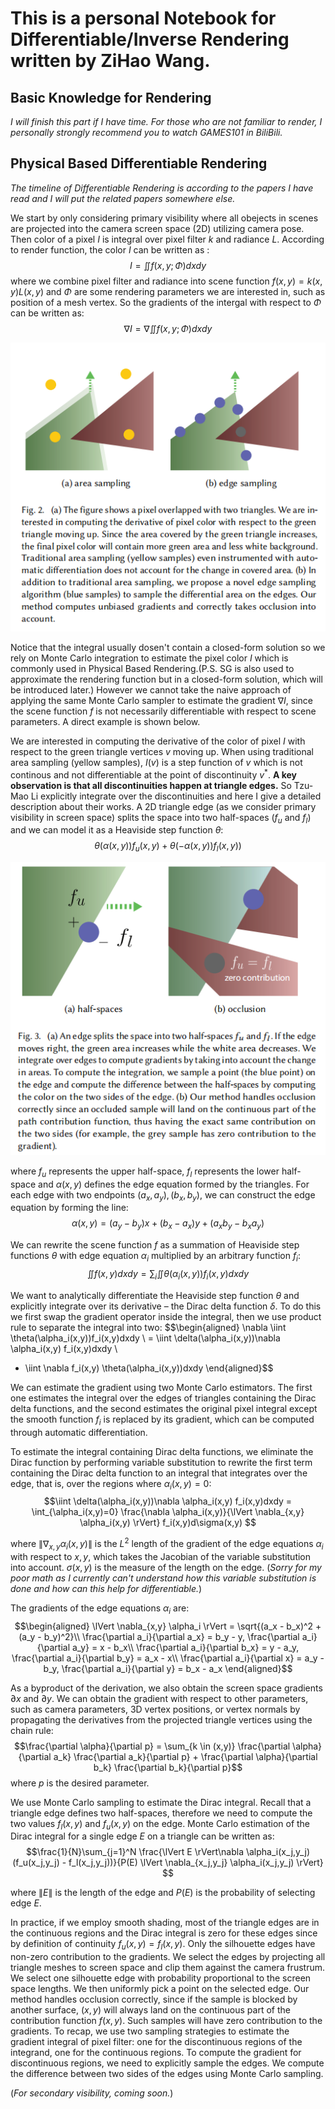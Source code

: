 # This is a personal Notebook for Differentiable/Inverse Rendering written by ZiHao Wang. 

## Basic Knowledge for Rendering

*I will finish this part if I have time. For those who are not familiar to render, I personally strongly recommend you to watch GAMES101 in BiliBili.*

## Physical Based Differentiable Rendering

*The timeline of Differentiable Rendering is according to the papers I have read and I will put the related papers somewhere else.*

We start by only considering primary visibility where all obejects in scenes are projected into the camera screen space (2D) utilizing camera pose. Then color of a pixel $I$ is integral over pixel filter $k$ and radiance $L$. According to render function, the color $I$ can be written as : 
$$I = \iint f(x,y;\Phi)dxdy$$ 
where we combine pixel filter and radiance into scene function $f(x,y)=k(x,y)L(x,y)$ and $\Phi$ are some rendering parameters we are interested in, such as position of a mesh vertex. So the gradients of the intergal with respect to $\Phi$ can be written as:
$$\nabla I = \nabla \iint f(x,y;\Phi)dxdy$$ 

![image](https://github.com/AndyWangZH/Differentiable-Rendering-Notebook/blob/main/image/Redner_sampling.png)

Notice that the integral usually dosen't contain a closed-form solution so we rely on Monte Carlo integration to estimate the pixel color $I$ which is commonly used in Physical Based Rendering.(P.S. SG is also used to approximate the rendering function but in a closed-form solution, which will be introduced later.) However we cannot take the naive approach of applying the same Monte Carlo sampler to estimate the gradient $\nabla I$, since the scene function $f$ is not necessarily differentiable with respect to scene parameters. A direct example is shown below.

We are interested in computing the derivative of the color of pixel $I$ with respect to the green triangle vertices $v$ moving up. When using traditional area sampling (yellow samples), $I(v)$ is a step function of $v$ which is not continous and not differentiable at the point of discontinuity $v^*$. **A key observation is that all discontinuities happen at triangle edges.** So Tzu-Mao Li explicitly integrate over the discontinuities and here I give a detailed description about their works. A 2D triangle edge (as we consider primary visibility in screen space) splits the space into two half-spaces ($f_u$ and $f_l$) and we can model it as a Heaviside step function $\theta$:
$$\theta(\alpha(x,y))f_u(x,y) + \theta(-\alpha(x,y))f_l(x,y)) $$ 

![image](https://github.com/AndyWangZH/Differentiable-Rendering-Notebook/blob/main/image/Redner_halfspace.png)

where $f_u$ represents the upper half-space, $f_l$ represents the lower
half-space and $\alpha(x,y)$ defines the edge equation formed by the triangles. For each edge with two endpoints $(a_x, a_y), (b_x,b_y)$, we can construct the edge equation by forming the line: 
$$\alpha(x,y) = (a_y - b_y)x + (b_x - a_x)y + (a_xb_y - b_xa_y)$$

We can rewrite the scene function $f$ as a summation of Heaviside step functions $\theta$ with edge equation $\alpha_i$ multiplied by an arbitrary function $f_i$:
$$\iint f(x,y)dxdy = \sum_{i} \iint \theta(\alpha_i(x,y))f_i(x,y)dxdy $$

We want to analytically differentiate the Heaviside step function $\theta$ and explicitly integrate over its derivative – the Dirac delta function   $\delta$. To do this we first swap the gradient operator inside the integral, then we use product rule to separate the integral into two:
$$\begin{aligned}
\nabla \iint \theta(\alpha_i(x,y))f_i(x,y)dxdy \\
= \iint \delta(\alpha_i(x,y))\nabla \alpha_i(x,y) f_i(x,y)dxdy  \\
+ \iint \nabla f_i(x,y) \theta(\alpha_i(x,y))dxdy
\end{aligned}$$

We can estimate the gradient using two Monte Carlo estimators. The first one estimates the integral over the edges of triangles containing the Dirac delta functions, and the second estimates the original pixel integral except the smooth function $f_i$ is replaced by its gradient, which can be computed through automatic differentiation.

To estimate the integral containing Dirac delta functions, we eliminate the Dirac function by performing variable substitution to rewrite the first term containing the Dirac delta function to an integral that integrates over the edge, that is, over the regions where $\alpha_i(x,y) = 0$:
$$\iint \delta(\alpha_i(x,y))\nabla \alpha_i(x,y) f_i(x,y)dxdy
= \int_{\alpha_i(x,y)=0} \frac{\nabla \alpha_i(x,y)}{\lVert \nabla_{x,y} \alpha_i(x,y) \rVert} f_i(x,y)d\sigma(x,y) $$

where $\lVert \nabla_{x,y} \alpha_i(x,y) \rVert$ is the $L^2$ length of the gradient of the edge equations $\alpha_i$ with respect to $x,y$, which takes the Jacobian of the variable substitution into account. $\sigma(x,y)$ is the measure of the length on the edge. (*Sorry for my poor math as I currently can't understand how this variable substitution is done and how can this help for differentiable.*)

The gradients of the edge equations $\alpha_i$ are:
$$\begin{aligned}
\lVert \nabla_{x,y} \alpha_i \rVert = \sqrt{(a_x - b_x)^2 + (a_y - b_y)^2}\\
\frac{\partial a_i}{\partial a_x} = b_y - y, \frac{\partial a_i}{\partial a_y} = x - b_x\\
\frac{\partial a_i}{\partial b_x} = y - a_y, \frac{\partial a_i}{\partial b_y} = a_x - x\\
\frac{\partial a_i}{\partial x} = a_y - b_y, \frac{\partial a_i}{\partial y} = b_x - a_x
\end{aligned}$$

As a byproduct of the derivation, we also obtain the screen space gradients $\partial x$ and $\partial y$. We can obtain the gradient with respect to other parameters, such as camera parameters, 3D vertex positions, or vertex normals by propagating the derivatives from the projected triangle vertices
using the chain rule:
$$\frac{\partial \alpha}{\partial p} = \sum_{k \in (x,y)} \frac{\partial \alpha}{\partial a_k} \frac{\partial a_k}{\partial p} + \frac{\partial \alpha}{\partial b_k} \frac{\partial b_k}{\partial p}$$
where $p$ is the desired parameter.

We use Monte Carlo sampling to estimate the Dirac integral. Recall that a triangle edge defines two half-spaces, therefore we need to compute the two values $f_l(x,y)$ and $f_u(x,y)$ on the edge. Monte Carlo estimation of the Dirac integral for a single edge $E$ on a triangle can be written as:
$$\frac{1}{N}\sum_{j=1}^N \frac{\lVert E \rVert\nabla \alpha_i(x_j,y_j)(f_u(x_j,y_j) - f_l(x_j,y_j))}{P(E) \lVert \nabla_{x_j,y_j} \alpha_i(x_j,y_j) \rVert} $$

where $\lVert E \rVert$ is the length of the edge and $P(E)$ is the probability of selecting edge $E$.

In practice, if we employ smooth shading, most of the triangle edges are in the continuous regions and the Dirac integral is zero for these edges since by definition of continuity $f_u (x,y) = f_l (x,y)$. Only the silhouette edges have non-zero contribution to the gradients. We select the edges by projecting all triangle meshes to screen space and clip them against the camera frustrum. We select one silhouette edge with probability proportional to the screen space lengths. We then uniformly pick a point on the selected edge. Our method handles occlusion correctly, since if the sample is blocked by another surface, $(x,y)$ will always land on the continuous part of the contribution function $f(x,y)$. Such samples will have zero contribution to the gradients. To recap, we use two sampling strategies to estimate the gradient integral of pixel filter: one for the discontinuous regions of the integrand, one for the continuous regions. To compute the gradient for discontinuous regions, we need to explicitly sample the edges. We compute the difference between two sides of the edges using Monte
Carlo sampling.

(*For secondary visibility, coming soon.*)